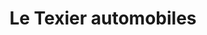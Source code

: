 ---
title: "Le Texier automobiles"
url: /josselin/le-texier-automobiles/
shop: réparation de voitures
---